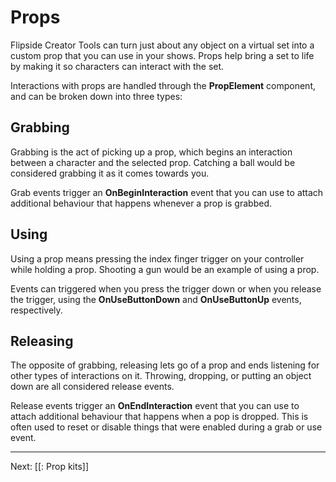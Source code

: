 # Props

Flipside Creator Tools can turn just about any object on a virtual set into a custom prop that you can use in your shows. Props help bring a set to life by making it so characters can interact with the set.

Interactions with props are handled through the **PropElement** component, and can be broken down into three types:

## Grabbing

Grabbing is the act of picking up a prop, which begins an interaction between a character and the selected prop. Catching a ball would be considered grabbing it as it comes towards you.

Grab events trigger an **OnBeginInteraction** event that you can use to attach additional behaviour that happens whenever a prop is grabbed.

## Using

Using a prop means pressing the index finger trigger on your controller while holding a prop. Shooting a gun would be an example of using a prop.

Events can triggered when you press the trigger down or when you release the trigger, using the **OnUseButtonDown** and **OnUseButtonUp** events, respectively.

## Releasing

The opposite of grabbing, releasing lets go of a prop and ends listening for other types of interactions on it. Throwing, dropping, or putting an object down are all considered release events.

Release events trigger an **OnEndInteraction** event that you can use to attach additional behaviour that happens when a pop is dropped. This is often used to reset or disable things that were enabled during a grab or use event.

---

Next: [[: Prop kits]]
